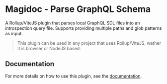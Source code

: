 # Magidoc - Parse GraphQL Schema
A Rollup/ViteJS plugin that parses local GraphQL SDL files into an introspection query file. 
Supports providing multiple paths and glob patterns as input.


> This plugin can be used in any project that uses Rollup/ViteJS, wether it is browser or NodeJS based.
## Documentation
For more details on how to use this plugin, see the [documentation](https://magidoc-org.github.io/magidoc/plugins/rollup-parse-graphql-schema).